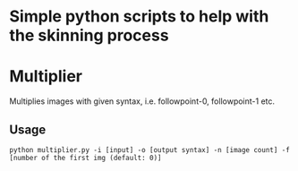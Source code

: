 # Simple python scripts to help with the skinning process

# Multiplier

Multiplies images with given syntax, i.e. followpoint-0, followpoint-1 etc.

## Usage

```
python multiplier.py -i [input] -o [output syntax] -n [image count] -f [number of the first img (default: 0)]
```
